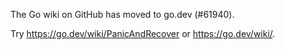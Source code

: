 The Go wiki on GitHub has moved to go.dev (#61940).

Try <https://go.dev/wiki/PanicAndRecover> or <https://go.dev/wiki/>.

